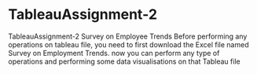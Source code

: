 # TableauAssignment-2
TableauAssignment-2 Survey on Employee Trends
Before performing any operations on tableau file, you need to first download the Excel file named Survey on Employment Trends.
now you can perform any type of operations and performing some data visualisations on that Tableau file
